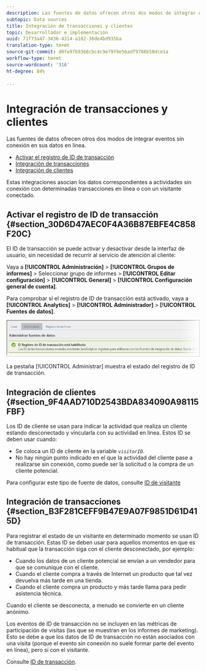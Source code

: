 ```yaml
---
description: Las fuentes de datos ofrecen otros dos modos de integrar eventos sin conexión en sus datos en línea.
subtopic: Data sources
title: Integración de transacciones y clientes
topic: Desarrollador e implementación
uuid: 71f73a47-3436-4314-a182-36de4bd935ba
translation-type: tm+mt
source-git-commit: d0fe97b9368cbc4c9e79f9e56adf9786b58dce1a
workflow-type: tm+mt
source-wordcount: '316'
ht-degree: 84%

---
```



# Integración de transacciones y clientes

Las fuentes de datos ofrecen otros dos modos de integrar eventos sin conexión en sus datos en línea.

* [Activar el registro de ID de transacción](/help/import/c-data-sources/datasrc-integrating-offline-data.md#section_30D6D47AEC0F4A36B87EBFE4C858F20C)
* [Integración de transacciones](/help/import/c-data-sources/datasrc-integrating-offline-data.md#section_B3F281CEFF9B47E9A07F9851D61D415D)
* [Integración de clientes](/help/import/c-data-sources/datasrc-integrating-offline-data.md#section_9F4AAD710D2543BDA834090A98115FBF)

Estas integraciones asocian los datos correspondientes a actividades sin conexión con determinadas transacciones en línea o con un visitante conectado.

## Activar el registro de ID de transacción {#section_30D6D47AEC0F4A36B87EBFE4C858F20C}

El ID de transacción se puede activar y desactivar desde la interfaz de usuario, sin necesidad de recurrir al servicio de atención al cliente:

Vaya a **[!UICONTROL Administración]** > **[!UICONTROL Grupos de informes]** > Seleccionar grupo de informes > **[!UICONTROL Editar configuración]** > **[!UICONTROL General]** > **[!UICONTROL Configuración general de cuenta]**.

<!-- 

<p>When contacting Customer Care, be prepared to provide the following information: </p> 
<ul id="ul_C425C7A074484650AFCCF0425E8E3F47"> 
 <li id="li_7640C0C4DF0C49749A3C37E5461DC22F">Report Suite ID of the data source for which you need transaction ID recording enabled. <p>In Data Sources, the report suite ID is the first part of the login appended by a random number that identifies the specific data source that was set up. For example, <code> RSID-drmossdev5 Login-drmossdev5_0001343430</code>. </p> </li> 
 <li id="li_4FB0E3EC7BE94A2DBEE9063365A71C9C">The Transaction ID expiration window (described in <a href="/help/import/c-data-sources/datasrc-tid-visitor-profile.md"  > Transaction ID and Visitor Profiles</a>). By default this is 90 days, but it can be extended to up to 2 years. </li> 
</ul>

 -->

Para comprobar si el registro de ID de transacción está activado, vaya a **[!UICONTROL Analytics]** > **[!UICONTROL Administrador]** > **[!UICONTROL Fuentes de datos]**.

![](assets/transaction-ID-recording-active.png)

La pestaña [!UICONTROL Administrar] muestra el estado del registro de ID de transacción.

## Integración de clientes {#section_9F4AAD710D2543BDA834090A98115FBF}

Los ID de cliente se usan para indicar la actividad que realiza un cliente estando desconectado y vincularla con su actividad en línea. Estos ID se deben usar cuando:

* Se coloca un ID de cliente en la variable *`visitorID`*.
* No hay ningún punto indicado en el que la actividad del cliente pase a realizarse sin conexión, como puede ser la solicitud o la compra de un cliente potencial.

Para configurar este tipo de fuente de datos, consulte [ID de visitante](/help/import/c-data-sources/c-datasrc-types/datasrc-visitorid.md)

## Integración de transacciones {#section_B3F281CEFF9B47E9A07F9851D61D415D}

Para registrar el estado de un visitante en determinado momento se usan ID de transacción. Estas ID se deben usar para aquellos momentos en que es habitual que la transacción siga con el cliente desconectado, por ejemplo:

* Cuando los datos de un cliente potencial se envían a un vendedor para que se comunique con el cliente.
* Cuando el cliente compra a través de Internet un producto que tal vez devuelva más tarde en una tienda.
* Cuando el cliente compra un producto y más tarde llama para pedir asistencia técnica.

Cuando el cliente se desconecta, a menudo se convierte en un cliente anónimo.

Los eventos de ID de transacción no se incluyen en las métricas de participación de visitas (las que se muestran en los informes de marketing). Esto se debe a que los datos de ID de transacción no están asociados con una visita (porque el evento sin conexión no suele formar parte del evento en línea), pero sí con el visitante.

Consulte [ID de transacción](/help/import/c-data-sources/c-datasrc-types/datasrc-transactionid.md).
